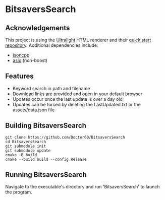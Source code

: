 # BitsaversSearch

## Acknowledgements
This project is using the [Ultralight](https://ultralig.ht/) HTML renderer and their [quick start repository](https://github.com/ultralight-ux/ultralight-quick-start).
Additional dependencies include:
- [jsoncpp](https://github.com/open-source-parsers/jsoncpp)
- [asio](https://github.com/chriskohlhoff/asio) (non-boost)

## Features
- Keyword search in path and filename
- Download links are provided and open in your default browser
- Updates occur once the last update is over a day old
- Updates can be forced by deleting the LastUpdated.txt or the assets/data.json file

## Building BitsaversSearch
```shell
git clone https://github.com/Docter60/BitsaversSearch
cd BitsaversSearch
git submodule init
git submodule update
cmake -B build
cmake --build build --config Release
```

## Running BitsaversSearch

Navigate to the executable's directory and run 'BitsaversSearch' to launch the program.
